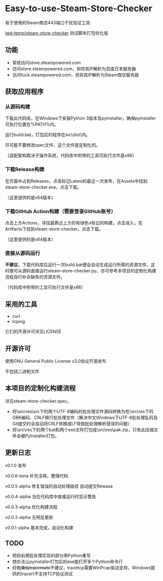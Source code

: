 # Easy-to-use-Steam-Store-Checker

易于使用的Steam商店443端口干扰验证工具

[lwd-temp/steam-store-checker](https://github.com/lwd-temp/steam-store-checker) 测试脚本打包优化版

## 功能

* 常规访问store.steampowered.com
* 访问store.steampowered.com，但将其IP解析为百度日本服务器
* 访问fuck.steampowered.com，但将其IP解析为Steam商店服务器

## 获取应用程序

### 从源码构建

下载此代码库，在Windows下安装Python 3版本及pyinstaller，确保pyinstaller可执行位置在%PATH%内。

运行build.bat，打包后的程序在src\dist\内。

尽可能不要修改spec文件，这个文件是定制化的。

（适配架构取决于操作系统，代码库中附带的工具可执行文件是x86）

### 下载Release构建

在页面中占到Releases，点击标记Latest的最近一次发布，在Assets中找到steam-store-checker.exe，点击下载。

（这里提供的是x64版本）

### 下载GitHub Action构建（需要登录GitHub账号）

点击上方Actions，寻找最靠近上方的有绿色√标记的构建，点击进入，在Artifacts下找到steam-store-checker，点击下载。

（这里提供的是x64版本）

### 直接从源码运行

**不建议**，下载代码库后运行一次build.bat便会自动生成运行所需的资源文件，这时便可从源码直接运行steam-store-checker.py。亦可参考本项目的定制化构建流程自行补全缺失的资源文件。

（代码库中附带的工具可执行文件是x86）

## 采用的工具

* curl
* tcping

它们的开源许可详见LICENSE

## 开源许可

使用GNU General Public License v3.0协议开源发布

不包括二进制文件

## 本项目的定制化构建流程

详见steam-store-checker.spec。

* 将\src\res\src下的两个UTF-8编码的批处理文件源码转换为在\src\res下的GBK编码、CRLF换行批处理文件（解决中文Windows下UTF-8批处理乱码及Git提交时会自动将CRLF转换成LF导致批处理解析错误的问题）
* 将\src\res下的两个bat和两个exe文件打包成\src\res\pak.zip，只有此压缩文件会被PyInstaller打包。

## 更新日志

v0.1.0 发布

v0.0.6-beta 补充注释，整理代码

v0.0.5-alpha 修复错误的自动处理路径 自动提交Release

v0.0.4-alpha 当在代码库中直接运行时显示警告

v0.0.3-alpha 优化构建流程

v0.0.2-alpha 无明显更新

v0.0.1-alpha 基本完成，自动化构建

## TODO

* 把目前用批处理实现的部分用Python重写
* 想办法让pyinstaller打包后的exe能打开多个Python命令行
* ~~打包类似traceroute~~不建议，tracetcp需要WinPcap驱动支持，Windows提供的tracert不支持TCP协议测试
